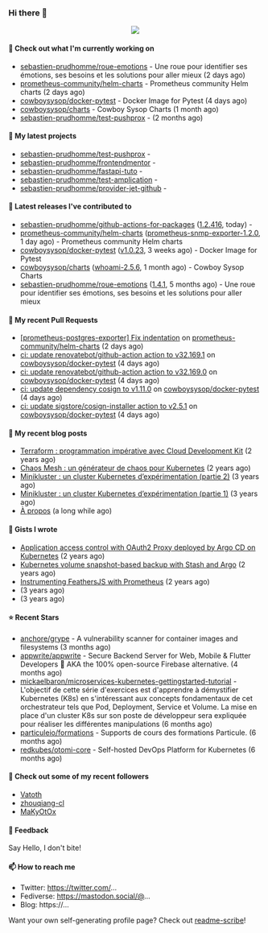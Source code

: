 ### Hi there 👋

<p align="center"><img src="https://github-readme-stats.vercel.app/api?username=sebastien-prudhomme&show_icons=true&locale=en"/></p>

#### 👷 Check out what I'm currently working on

- [sebastien-prudhomme/roue-emotions](https://github.com/sebastien-prudhomme/roue-emotions) - Une roue pour identifier ses émotions, ses besoins et les solutions pour aller mieux (2 days ago)
- [prometheus-community/helm-charts](https://github.com/prometheus-community/helm-charts) - Prometheus community Helm charts (2 days ago)
- [cowboysysop/docker-pytest](https://github.com/cowboysysop/docker-pytest) - Docker Image for Pytest (4 days ago)
- [cowboysysop/charts](https://github.com/cowboysysop/charts) - Cowboy Sysop Charts (1 month ago)
- [sebastien-prudhomme/test-pushprox](https://github.com/sebastien-prudhomme/test-pushprox) -  (2 months ago)

#### 🌱 My latest projects

- [sebastien-prudhomme/test-pushprox](https://github.com/sebastien-prudhomme/test-pushprox) - 
- [sebastien-prudhomme/frontendmentor](https://github.com/sebastien-prudhomme/frontendmentor) - 
- [sebastien-prudhomme/fastapi-tuto](https://github.com/sebastien-prudhomme/fastapi-tuto) - 
- [sebastien-prudhomme/test-amplication](https://github.com/sebastien-prudhomme/test-amplication) - 
- [sebastien-prudhomme/provider-jet-github](https://github.com/sebastien-prudhomme/provider-jet-github) - 

#### 🔭 Latest releases I've contributed to

- [sebastien-prudhomme/github-actions-for-packages](https://github.com/sebastien-prudhomme/github-actions-for-packages) ([1.2.416](https://github.com/sebastien-prudhomme/github-actions-for-packages/releases/tag/1.2.416), today) - 
- [prometheus-community/helm-charts](https://github.com/prometheus-community/helm-charts) ([prometheus-snmp-exporter-1.2.0](https://github.com/prometheus-community/helm-charts/releases/tag/prometheus-snmp-exporter-1.2.0), 1 day ago) - Prometheus community Helm charts
- [cowboysysop/docker-pytest](https://github.com/cowboysysop/docker-pytest) ([v1.0.23](https://github.com/cowboysysop/docker-pytest/releases/tag/v1.0.23), 3 weeks ago) - Docker Image for Pytest
- [cowboysysop/charts](https://github.com/cowboysysop/charts) ([whoami-2.5.6](https://github.com/cowboysysop/charts/releases/tag/whoami-2.5.6), 1 month ago) - Cowboy Sysop Charts
- [sebastien-prudhomme/roue-emotions](https://github.com/sebastien-prudhomme/roue-emotions) ([1.4.1](https://github.com/sebastien-prudhomme/roue-emotions/releases/tag/1.4.1), 5 months ago) - Une roue pour identifier ses émotions, ses besoins et les solutions pour aller mieux

#### 🔨 My recent Pull Requests

- [[prometheus-postgres-exporter] Fix indentation](https://github.com/prometheus-community/helm-charts/pull/2388) on [prometheus-community/helm-charts](https://github.com/prometheus-community/helm-charts) (2 days ago)
- [ci: update renovatebot/github-action action to v32.169.1](https://github.com/cowboysysop/docker-pytest/pull/166) on [cowboysysop/docker-pytest](https://github.com/cowboysysop/docker-pytest) (4 days ago)
- [ci: update renovatebot/github-action action to v32.169.0](https://github.com/cowboysysop/docker-pytest/pull/165) on [cowboysysop/docker-pytest](https://github.com/cowboysysop/docker-pytest) (4 days ago)
- [ci: update dependency cosign to v1.11.0](https://github.com/cowboysysop/docker-pytest/pull/164) on [cowboysysop/docker-pytest](https://github.com/cowboysysop/docker-pytest) (4 days ago)
- [ci: update sigstore/cosign-installer action to v2.5.1](https://github.com/cowboysysop/docker-pytest/pull/163) on [cowboysysop/docker-pytest](https://github.com/cowboysysop/docker-pytest) (4 days ago)

#### 📜 My recent blog posts

- [Terraform : programmation impérative avec Cloud Development Kit](https://www.cowboysysop.com/post/terraform-programmation-imperative-avec-cloud-development-kit/) (2 years ago)
- [Chaos Mesh : un générateur de chaos pour Kubernetes](https://www.cowboysysop.com/post/chaos-mesh-un-generateur-de-chaos-pour-kubernetes/) (2 years ago)
- [Minikluster : un cluster Kubernetes d’expérimentation (partie 2)](https://www.cowboysysop.com/post/minikluster-un-cluster-kubernetes-d-experimentation-partie-2/) (3 years ago)
- [Minikluster : un cluster Kubernetes d’expérimentation (partie 1)](https://www.cowboysysop.com/post/minikluster-un-cluster-kubernetes-d-experimentation-partie-1/) (3 years ago)
- [À propos](https://www.cowboysysop.com/page/a-propos/) (a long while ago)

#### 📓 Gists I wrote

- [Application access control with OAuth2 Proxy deployed by Argo CD on Kubernetes](https://gist.github.com/c90af146c465305087d5f5a55990ca71) (2 years ago)
- [Kubernetes volume snapshot-based backup with Stash and Argo](https://gist.github.com/c53e870dc6b4987fefa4c36ea9f1187c) (2 years ago)
- [Instrumenting FeathersJS with Prometheus](https://gist.github.com/93ab307c8c03a9c5fdb1ff728f413855) (2 years ago)
- [](https://gist.github.com/9827398f4f792569e56351ac56e80b80) (3 years ago)
- [](https://gist.github.com/064f0ea019c9ff37b71ebc023c0a0c6b) (3 years ago)

#### ⭐ Recent Stars

- [anchore/grype](https://github.com/anchore/grype) - A vulnerability scanner for container images and filesystems (3 months ago)
- [appwrite/appwrite](https://github.com/appwrite/appwrite) - Secure Backend Server for Web, Mobile &amp; Flutter Developers 🚀 AKA the 100% open-source Firebase alternative. (4 months ago)
- [mickaelbaron/microservices-kubernetes-gettingstarted-tutorial](https://github.com/mickaelbaron/microservices-kubernetes-gettingstarted-tutorial) - L&#39;objectif de cette série d&#39;exercices est d&#39;apprendre à démystifier Kubernetes (K8s) en s&#39;intéressant aux concepts fondamentaux de cet orchestrateur tels que Pod, Deployment, Service et Volume. La mise en place d&#39;un cluster K8s sur son poste de développeur sera expliquée pour réaliser les différentes manipulations (6 months ago)
- [particuleio/formations](https://github.com/particuleio/formations) - Supports de cours des formations Particule. (6 months ago)
- [redkubes/otomi-core](https://github.com/redkubes/otomi-core) - Self-hosted DevOps Platform for Kubernetes (6 months ago)

#### 👯 Check out some of my recent followers

- [Vatoth](https://github.com/Vatoth)
- [zhouqiang-cl](https://github.com/zhouqiang-cl)
- [MaKyOtOx](https://github.com/MaKyOtOx)

#### 💬 Feedback

Say Hello, I don't bite!

#### 📫 How to reach me

- Twitter: https://twitter.com/...
- Fediverse: https://mastodon.social/@...
- Blog: https://...

Want your own self-generating profile page? Check out [readme-scribe](https://github.com/muesli/readme-scribe)!
